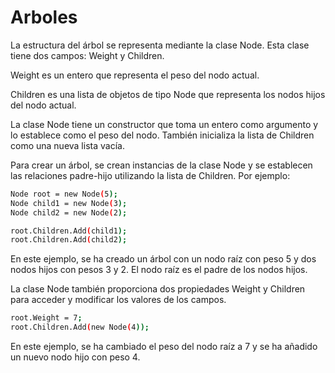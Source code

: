 # Arboles

La estructura del árbol se representa mediante la clase Node. Esta clase tiene dos campos: Weight y Children.

Weight es un entero que representa el peso del nodo actual.

Children es una lista de objetos de tipo Node que representa los nodos hijos del nodo actual.

La clase Node tiene un constructor que toma un entero como argumento y lo establece como el peso del nodo. También inicializa la lista de Children como una nueva lista vacía.

Para crear un árbol, se crean instancias de la clase Node y se establecen las relaciones padre-hijo utilizando la lista de Children. Por ejemplo:

```bash
Node root = new Node(5);
Node child1 = new Node(3);
Node child2 = new Node(2);

root.Children.Add(child1);
root.Children.Add(child2);
```

En este ejemplo, se ha creado un árbol con un nodo raíz con peso 5 y dos nodos hijos con pesos 3 y 2. El nodo raíz es el padre de los nodos hijos.

La clase Node también proporciona dos propiedades Weight y Children para acceder y modificar los valores de los campos.

```bash
root.Weight = 7;
root.Children.Add(new Node(4));
```

En este ejemplo, se ha cambiado el peso del nodo raíz a 7 y se ha añadido un nuevo nodo hijo con peso 4.
